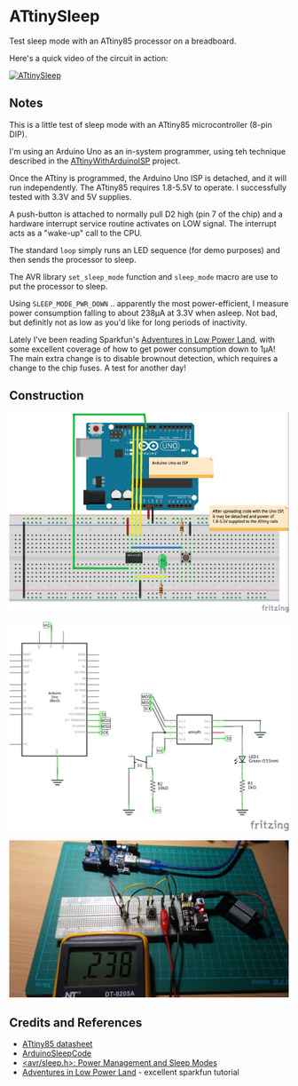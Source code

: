 # ATtinySleep

Test sleep mode with an ATtiny85 processor on a breadboard.

Here's a quick video of the circuit in action:

[![ATtinySleep](http://img.youtube.com/vi/WhtLly1BM0U/0.jpg)](http://www.youtube.com/watch?v=WhtLly1BM0U)

## Notes

This is a little test of sleep mode with an ATtiny85 microcontroller (8-pin DIP).

I'm using an Arduino Uno as an in-system programmer, using teh technique described in the [ATtinyWithArduinoISP](../ATtinyWithArduinoISP) project.

Once the ATtiny is programmed, the Arduino Uno ISP is detached, and it will run independently.
The ATtiny85 requires 1.8-5.5V to operate. I successfully tested with 3.3V and 5V supplies.

A push-button is attached to normally pull D2 high (pin 7 of the chip)
and a hardware interrupt service routine activates on LOW signal.
The interrupt acts as a "wake-up" call to the CPU.

The standard `loop` simply runs an LED sequence (for demo purposes) and then sends the processor to sleep.

The AVR library `set_sleep_mode` function and `sleep_mode` macro are use to put the processor to sleep.

Using `SLEEP_MODE_PWR_DOWN` .. apparently the most power-efficient, I measure power consumption falling to about 238µA at 3.3V
when asleep. Not bad, but definitly not as low as you'd like for long periods of inactivity.

Lately I've been reading Sparkfun's [Adventures in Low Power Land](https://www.sparkfun.com/tutorials/309),
with some excellent coverage of how to get power consumption down to 1µA!
The main extra change is to disable brownout detection, which requires a change to the chip fuses. A test for another day!

## Construction

![Breadboard](./assets/ATtinySleep_bb.jpg?raw=true)

![The Schematic](./assets/ATtinySleep_schematic.jpg?raw=true)

![The Build](./assets/ATtinySleep_build.jpg?raw=true)

## Credits and References
* [ATtiny85 datasheet](http://www.atmel.com/devices/ATTINY85.aspx)
* [ArduinoSleepCode](http://playground.arduino.cc/Learning/ArduinoSleepCode)
* [<avr/sleep.h>: Power Management and Sleep Modes](http://www.nongnu.org/avr-libc/user-manual/group__avr__sleep.html)
* [Adventures in Low Power Land](https://www.sparkfun.com/tutorials/309) - excellent sparkfun tutorial